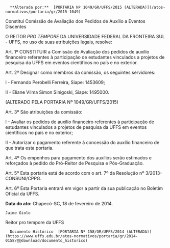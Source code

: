       **Alterada por:**  [PORTARIA Nº 1049/GR/UFFS/2015 (ALTERADA)](/atos-normativos/portaria/gr/2015-1049) 

   Constitui Comissão de Avaliação dos Pedidos de Auxílio a Eventos Discentes  

O REITOR *PRO TEMPORE* DA UNIVERSIDADE FEDERAL DA FRONTEIRA SUL - UFFS, no uso de suas atribuições legais, resolve:

 Art. 1º CONSTITUIR a Comissão de Avaliação dos pedidos de auxílio financeiro referentes à participação de estudantes vinculados a projetos de pesquisa da UFFS em eventos científicos no país e no exterior.

 Art. 2º Designar como membros da comissão, os seguintes servidores:

 I - Fernando Perobelli Ferreira, Siape: 1453609;

 II - Eliane Vilma Simon Sinigoski, Siape: 1495000.

 (ALTERADO PELA PORTARIA Nº 1049/GR/UFFS/2015)

 Art. 3º São atribuições da comissão:

 I - Avaliar os pedidos de auxílio financeiro referentes à participação de estudantes vinculados a projetos de pesquisa da UFFS em eventos científicos no país e no exterior;

 II - Autorizar o pagamento referente à concessão do auxílio financeiro de que trata esta portaria.

 Art. 4º Os empenhos para pagamento dos auxílios serão estimados e reforçados à pedido do Pró-Reitor de Pesquisa e Pós-Graduação.

 Art. 5º Esta portaria está de acordo com o art. 7º da Resolução nº 3/2013-CONSUNI/CPPG.

 Art. 6º Esta Portaria entrará em vigor a partir da sua publicação no Boletim Oficial da UFFS.

  

   **Data do ato:** Chapecó-SC, 18 de fevereiro de 2014.   
 

    Jaime Giolo   
 Reitor pro tempore da UFFS 

      Documento Histórico  [PORTARIA Nº 158/GR/UFFS/2014 (ALTERADA)](https://www.uffs.edu.br/atos-normativos/portaria/gr/2014-0158/@@download/documento_historico)     
      